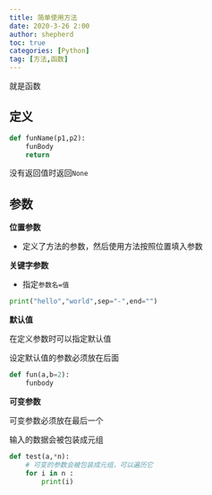 ```yaml
---
title: 简单使用方法
date: 2020-3-26 2:00
author: shepherd
toc: true
categories: [Python]
tag: [方法,函数]
---
```


 就是函数

<!-- more -->

## 定义

```python
def funName(p1,p2):
	funBody
    return  
```

没有返回值时返回`None`

## 参数

**位置参数**

- 定义了方法的参数，然后使用方法按照位置填入参数

**关键字参数**

- 指定`参数名=值`

```python
print("hello","world",sep="-",end="")
```

**默认值**

在定义参数时可以指定默认值

设定默认值的参数必须放在后面

```python
def fun(a,b=2):
	funbody
```

**可变参数**

可变参数必须放在最后一个

输入的数据会被包装成元组

```python
def test(a,*n):
	# 可变的参数会被包装成元组，可以遍历它
	for i in n :
		print(i)
```

